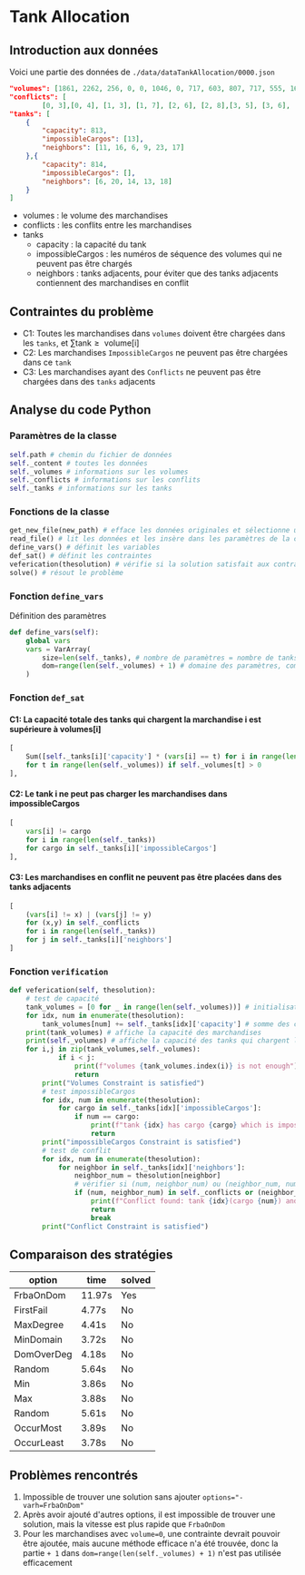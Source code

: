# Tank Allocation 
## Introduction aux données
Voici une partie des données de `./data/dataTankAllocation/0000.json`
```json
"volumes": [1861, 2262, 256, 0, 0, 1046, 0, 717, 603, 807, 717, 555, 1672, 1606, 2979], 
"conflicts": [
		[0, 3],[0, 4], [1, 3], [1, 7], [2, 6], [2, 8],[3, 5], [3, 6], [3, 13], [4, 6], [4, 7], [4, 11], [6, 8], [6, 14], [7, 8], [7, 11], [8, 13], [9, 11]], 
"tanks": [
	{
        "capacity": 813, 
        "impossibleCargos": [13], 
        "neighbors": [11, 16, 6, 9, 23, 17]
	},{
        "capacity": 814, 
        "impossibleCargos": [], 
        "neighbors": [6, 20, 14, 13, 18]
	}
]
```
- volumes : le volume des marchandises
- conflicts : les conflits entre les marchandises
- tanks 
    - capacity : la capacité du tank
    - impossibleCargos : les numéros de séquence des volumes qui ne peuvent pas être chargés
    - neighbors : tanks adjacents, pour éviter que des tanks adjacents contiennent des marchandises en conflit

## Contraintes du problème
- C1: Toutes les marchandises dans `volumes` doivent être chargées dans les `tanks`, et $\sum\limits\text{tank} \geq \text{ volume[i]}$
- C2: Les marchandises `ImpossibleCargos` ne peuvent pas être chargées dans ce `tank`
- C3: Les marchandises ayant des `Conflicts` ne peuvent pas être chargées dans des `tanks` adjacents

## Analyse du code Python

### Paramètres de la classe
```python
self.path # chemin du fichier de données
self._content # toutes les données
self._volumes # informations sur les volumes
self._conflicts # informations sur les conflits
self._tanks # informations sur les tanks
```

### Fonctions de la classe
```python
get_new_file(new_path) # efface les données originales et sélectionne un nouveau fichier de données
read_file() # lit les données et les insère dans les paramètres de la classe
define_vars() # définit les variables
def_sat() # définit les contraintes
veferication(thesolution) # vérifie si la solution satisfait aux contraintes de capacité
solve() # résout le problème
```

### Fonction `define_vars`
Définition des paramètres
```python
def define_vars(self):
    global vars
    vars = VarArray(
        size=len(self._tanks), # nombre de paramètres = nombre de tanks
        dom=range(len(self._volumes) + 1) # domaine des paramètres, comme il existe volume=0, on peut ajouter + 1, indiquant que cette marchandise n'a pas besoin d'être chargée par un tank
    )
```

### Fonction `def_sat`

#### C1: La capacité totale des tanks qui chargent la marchandise i est supérieure à volumes[i]
```python
[
    Sum([self._tanks[i]['capacity'] * (vars[i] == t) for i in range(len(self._tanks))]) >= self._volumes[t] 
    for t in range(len(self._volumes)) if self._volumes[t] > 0
],   
```

#### C2: Le tank i ne peut pas charger les marchandises dans impossibleCargos
```python
[
    vars[i] != cargo
    for i in range(len(self._tanks))
    for cargo in self._tanks[i]['impossibleCargos']
],
```

#### C3: Les marchandises en conflit ne peuvent pas être placées dans des tanks adjacents
```python
[
    (vars[i] != x) | (vars[j] != y)
    for (x,y) in self._conflicts
    for i in range(len(self._tanks))
    for j in self._tanks[i]['neighbors']
]
```

### Fonction `verification`

```python
def veferication(self, thesolution):
    # test de capacité
    tank_volumes = [0 for _ in range(len(self._volumes))] # initialisation de la liste des volumes chargés dans les tanks
    for idx, num in enumerate(thesolution):
        tank_volumes[num] += self._tanks[idx]['capacity'] # somme des capacités de chaque tank qui charge ce numéro
    print(tank_volumes) # affiche la capacité des marchandises
    print(self._volumes) # affiche la capacité des tanks qui chargent les marchandises
    for i,j in zip(tank_volumes,self._volumes):
            if i < j:
                print(f"volumes {tank_volumes.index(i)} is not enough")
                return 
        print("Volumes Constraint is satisfied")
        # test impossibleCargos
        for idx, num in enumerate(thesolution):
            for cargo in self._tanks[idx]['impossibleCargos']:
                if num == cargo:
                    print(f"tank {idx} has cargo {cargo} which is impossible")
                    return 
        print("impossibleCargos Constraint is satisfied")
        # test de conflit
        for idx, num in enumerate(thesolution):
            for neighbor in self._tanks[idx]['neighbors']:
                neighbor_num = thesolution[neighbor]
                # vérifier si (num, neighbor_num) ou (neighbor_num, num) existe dans la liste des conflits
                if (num, neighbor_num) in self._conflicts or (neighbor_num, num) in self._conflicts:
                    print(f"Conflict found: tank {idx}(cargo {num}) and tank {neighbor}(cargo {neighbor_num})")
                    return 
                    break
        print("Conflict Constraint is satisfied")
```

## Comparaison des stratégies
| option | time | solved |
|---|---|---|
| FrbaOnDom | 11.97s |Yes |
| FirstFail | 4.77s |No |
| MaxDegree | 4.41s |No |
| MinDomain | 3.72s |No |
| DomOverDeg | 4.18s |No |
| Random | 5.64s |No |
| Min | 3.86s |No |
| Max | 3.88s |No |
| Random | 5.61s |No |
| OccurMost | 3.89s |No |
| OccurLeast | 3.78s |No |

## Problèmes rencontrés
1. Impossible de trouver une solution sans ajouter `options="-varh=FrbaOnDom"`
2. Après avoir ajouté d'autres options, il est impossible de trouver une solution, mais la vitesse est plus rapide que `FrbaOnDom`
3. Pour les marchandises avec `volume=0`, une contrainte devrait pouvoir être ajoutée, mais aucune méthode efficace n'a été trouvée, donc la partie `+ 1` dans `dom=range(len(self._volumes) + 1)` n'est pas utilisée efficacement